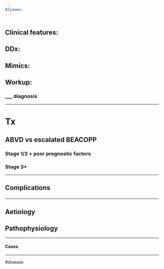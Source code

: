 ```yaml
---
Aliases:
---
```

# 
## Clinical features:
###
## DDx:
###
## Mimics:
###
## Workup:
### ___ diagnosis
---
# Tx
## ABVD vs escalated BEACOPP
### Stage 1/2 + poor prognostic factors
### Stage 3+

---
## Complications
###

---
## Aetiology
## Pathophysiology

---
#### Cases


---
#disease 